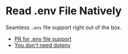 # Read .env File Natively


Seamless `.env` file support right out of the box.

- [PR for .env file support](https://github.com/nodejs/node/pull/48890)
- [You don't need dotenv](https://dev.to/shubhambattoo/you-dont-need-dotenv-9)

